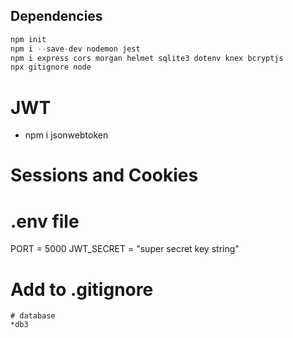 ## Dependencies

```javascript
npm init
npm i --save-dev nodemon jest
npm i express cors morgan helmet sqlite3 dotenv knex bcryptjs
npx gitignore node
```

# JWT

- npm i jsonwebtoken

# Sessions and Cookies

# .env file

PORT = 5000
JWT_SECRET = "super secret key string"

# Add to .gitignore

```
# database
*db3
```
